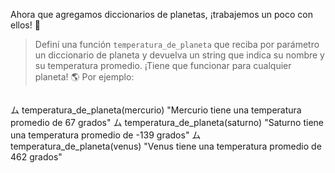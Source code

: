 Ahora que agregamos diccionarios de planetas, ¡trabajemos un poco con ellos! :muscle:

> Definí una función `temperatura_de_planeta` que reciba por parámetro un diccionario de planeta y devuelva un string que indica su nombre y su temperatura promedio. ¡Tiene que funcionar para cualquier planeta! :earth_americas: Por ejemplo:

> ```
ム temperatura_de_planeta(mercurio)
"Mercurio tiene una temperatura promedio de 67 grados"
ム temperatura_de_planeta(saturno)
"Saturno tiene una temperatura promedio de -139 grados"
ム temperatura_de_planeta(venus)
"Venus tiene una temperatura promedio de 462 grados"
```
